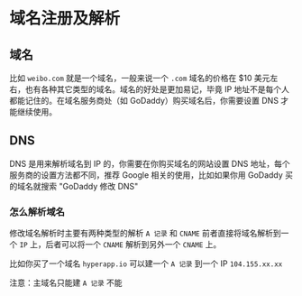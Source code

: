 # 域名注册及解析

## 域名

比如 `weibo.com` 就是一个域名，一般来说一个 `.com` 域名的价格在 $10 美元左右，也有各种其它类型的域名。域名的好处是更加易记，毕竟 IP 地址不是每个人都能记住的。在域名服务商处（如 GoDaddy）购买域名后，你需要设置 DNS 才能继续使用。


## DNS

DNS 是用来解析域名到 IP 的，你需要在你购买域名的网站设置 DNS 地址，每个服务商的设置方法都不同，推荐 Google 相关的使用，比如如果你用 GoDaddy 买的域名就搜索 "GoDaddy 修改 DNS"

### 怎么解析域名

修改域名解析时主要有两种类型的解析 `A 记录` 和 `CNAME` 前者直接将域名解析到一个 `IP` 上，后者可以将一个 `CNAME` 解析到另外一个 `CNAME` 上。

比如你买了一个域名 `hyperapp.io` 可以建一个 `A 记录` 到一个 IP `104.155.xx.xx`

注意：主域名只能建 `A 记录` 不能



